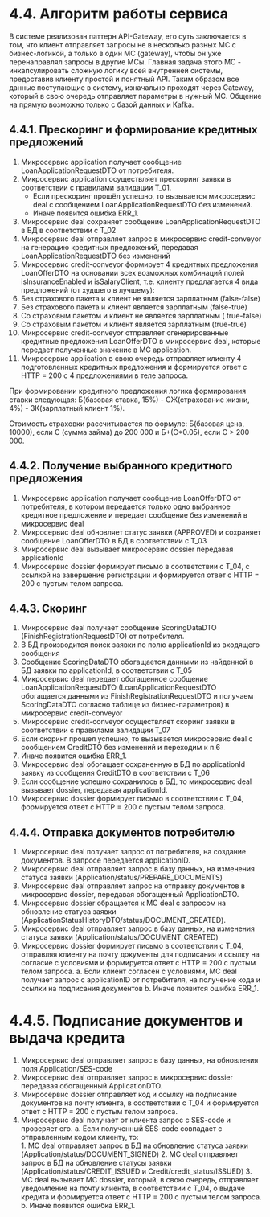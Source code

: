 # 4.4. Алгоритм работы сервиса
В системе реализован паттерн API-Gateway, его суть заключается в том, что клиент отправляет запросы не в несколько разных МС с бизнес-логикой, а только в один МС (gateway), чтобы он уже перенаправлял запросы в другие МСы. Главная задача этого МС - инкапсулировать сложную логику всей внутренней системы, предоставив клиенту простой и понятный API. Таким образом все данные поступающие в систему, изначально проходят через Gateway, который в свою очередь отправляет параметры в нужный МС. Общение на прямую возможно только с базой данных и Kafka.
## 4.4.1. Прескоринг и формирование кредитных предложений
1.	Микросервис application получает сообщение LoanApplicationRequestDTO от потребителя.
2.	Микросервис application осуществляет прескоринг заявки в соответствии с правилами валидации T_01.
    - Если прескоринг прошёл успешно, то вызывается микросервис deal с сообщением LoanApplicationRequestDTO без изменений.
    - Иначе появится ошибка ERR_1.
3.	Микросервис deal сохраняет сообщение LoanApplicationRequestDTO в БД в соответствии с  T_02
4.	Микросервис deal отправляет запрос в микросервис credit-conveyor на генерацию кредитных предложений, передавая LoanApplicationRequestDTO без изменений
5.	Микросервис credit-conveyor формирует 4 кредитных предложения LoanOfferDTO на основании всех возможных комбинаций полей isInsuranceEnabled и isSalaryClient, т.е. клиенту предлагается 4 вида предложений (от худшего в лучшему): 
  1. Без страхового пакета и клиент не является зарплатным (false-false)
  2. Без страхового пакета и клиент является зарплатным (false-true)
  3. Со страховым пакетом и клиент не является зарплатным ( true-false)
  4. Со страховым пакетом и клиент является зарплатным (true-true)
6.	Микросервис credit-conveyor отправляет сгенерированные кредитные предложения LoanOfferDTO в микросервис deal, которые передает полученные значение в МС application.
7.	Микросервис application в свою очередь отправляет клиенту 4 подготовленных кредитных предложения и формируется ответ с HTTP = 200 с 4 предложениями в теле запроса.
   
При формировании кредитного предложения логика формирования ставки следующая:  Б(базовая ставка, 15%) - СЖ(страхование жизни, 4%) - ЗК(зарплатный клиент 1%).

Стоимость страховки рассчитывается по формуле: Б(базовая цена, 10000), если С (сумма займа) до 200 000 и Б+(С*0.05), если С > 200 000.

## 4.4.2.  Получение выбранного кредитного предложения
1.	Микросервис application получает сообщение LoanOfferDTO от потребителя, в котором передается только одно выбранное кредитное предложение и передает сообщение без изменений в микросервис deal
2.	Микросервис deal обновляет статус заявки (APPROVED) и сохраняет сообщение LoanOfferDTO в БД в соответствии с  T_03
3.	Микросервис deal вызывает микросервис dossier передавая applicationId
4.	Микросервис dossier формирует письмо в соответствии с T_04, с ссылкой на завершение регистрации и формируется ответ с HTTP = 200 с пустым телом запроса. 
## 4.4.3. Скоринг
1.	Микросервис deal получает сообщение ScoringDataDTO (FinishRegistrationRequestDTO) от потребителя.
2.	В БД производится поиск заявки по полю applicationId из входящего сообщения
3.	Сообщение ScoringDataDTO обогащается данными из найденной в БД заявки по applicationId, в соответствии с  T_05
4.	Микросервис deal передает обогащенное сообщение LoanApplicationRequestDTO (LoanApplicationRequestDTO обогащается данными из FinishRegistrationRequestDTO и получаем ScoringDataDTO согласно таблице из бизнес-параметров) в микросервис credit-conveyor
5.	Микросервис credit-conveyor осуществляет скоринг заявки в соответствии с правилами валидации T_07
  1.	Если скоринг прошел успешно, то вызывается микросервис deal с сообщением CreditDTO без изменений и переходим к п.6  
  2.	Иначе появится ошибка ERR_1.
6.	Микросервис deal обогащает сохраненную в БД по applicationId заявку из сообщения CreditDTO в соответствии с  T_06 
7.	Если сообщение успешно сохранилось в БД, то микросервис deal вызывает dossier, передавая applicationId.
8.	Микросервис dossier формирует письмо в соответствии с T_04,  формируется ответ с HTTP = 200 с пустым телом запроса.
## 4.4.4. Отправка документов потребителю
1.	Микросервис deal получает запрос от потребителя, на создание документов. В запросе передается applicationID.
2.	Микросервис deal отправляет запрос в базу данных, на изменения статуса заявки (Application/status/PREPARE_DOCUMENTS)
3.	Микросервис deal отправляет запрос на отправку документов в микросервис dossier, передавая обогащенный ApplicationDTO.
4.	Микросервис dossier обращается к МС deal с запросом на обновление статуса заявки (ApplicationStatusHistoryDTO/status/DOCUMENT_CREATED).
5.	Микросервис deal отправляет запрос в базу данных, на изменения статуса заявки (Application/status/DOCUMENT_CREATED)
6.	Микросервис dossier формирует письмо в соответствии с T_04, отправляя клиенту на почту документы для подписания и ссылку на согласие с условиями и формируется ответ с HTTP = 200 с пустым телом запроса.
      a. Если клиент согласен с условиями, МС deal получает запрос с applicationID от потребителя, на получение кода и ссылки на подписания документов
      b. Иначе появится ошибка ERR_1.
# 4.4.5. Подписание документов и выдача кредита
1.	Микросервис deal отправляет запрос в базу данных, на обновления поля Application/SES-code
2.	Микросервис deal отправляет запрос в микросервис dossier передавая обогащенный ApplicationDTO.
3.	Микросервис dossier отправляет код и ссылку на подписание документов на почту клиента, в соответствии с T_04 и формируется ответ с HTTP = 200 с пустым телом запроса. 
4.	Микросервис deal получает от клиента запрос с SES-code и проверяет его.
      а. Если полученный SES-code совпадает с отправленным кодом клиенту, то:    
              1. МС deal отправляет запрос в БД на обновление статуса заявки (Application/status/DOCUMENT_SIGNED)
              2. МС deal отправляет запрос в БД на обновление статусы заявки (Application/status/CREDIT_ISSUED и Credit/credit_status/ISSUED)
              3. МС deal вызывает МС dossier, который, в свою очередь, отправляет уведомление на почту клиента, в соответствии с T_04, о выдаче кредита и формируется ответ с HTTP = 200 с пустым телом запроса.
      b. Иначе появится ошибка ERR_1.

